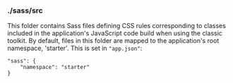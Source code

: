 ### ./sass/src

This folder contains Sass files defining CSS rules corresponding to classes
included in the application's JavaScript code build when using the classic toolkit.
By default, files in this folder are mapped to the application's root namespace, 'starter'.
This is set in `"app.json"`:

    "sass": {
        "namespace": "starter"
    }